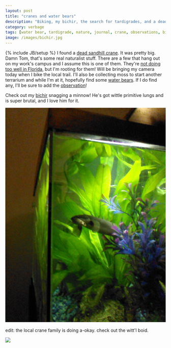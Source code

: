 ```yaml
---
layout: post
title: "cranes and water bears"
description: "Biking, my bichir, the search for tardigrades, and a dead crane."
category: verbage
tags: [water bear, tardigrade, nature, journal, crane, observations, bichir]
image: /images/bichir.jpg
---
```

{% include JB/setup %}
I found a [dead sandhill crane](http://www.inaturalist.org/observations/284624). It was pretty big. Damn Tom, that's some real naturalist stuff. There are a few that hang out on my work's campus and I assume this is one of them. They're [not doing too well in Florida](https://en.wikipedia.org/wiki/Sandhill_Crane#Status_and_conservation), but I'm rooting for them! Will be bringing my camera today when I bike the local trail. I'll also be collecting moss to start another terrarium and while I'm at it, hopefully find some [water bears](https://en.wikipedia.org/wiki/Tardigrade). If I do find any, I'll be sure to add the [observation](http://www.inaturalist.org/observations?taxon_id=124337)! 

Check out my [bichir](https://en.wikipedia.org/wiki/Polypterus_senegalus) snagging a minnow! He's got wittle primitive lungs and is super brutal, and I love him for it.

<img src="/images/bichir.jpg" />

edit: the local crane family is doing a-okay. check out the witt'l boid.

<img src="/images/cranes.jpg" />

